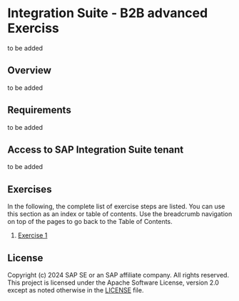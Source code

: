 # Integration Suite - B2B advanced Exerciss

to be added

## Overview

to be added

## Requirements

to be added

## Access to SAP Integration Suite tenant

to be added

## Exercises

In the following, the complete list of exercise steps are listed. You can use this section as an index or table of contents. Use the breadcrumb navigation on top of the pages to go back to the Table of Contents.

1. [Exercise 1](https://github.com/SAP-samples/integration-suite-b2b-exercises-advanced/tree/main/Exercise/Ex1)



## License
Copyright (c) 2024 SAP SE or an SAP affiliate company. All rights reserved. This project is licensed under the Apache Software License, version 2.0 except as noted otherwise in the [LICENSE](LICENSE) file.
